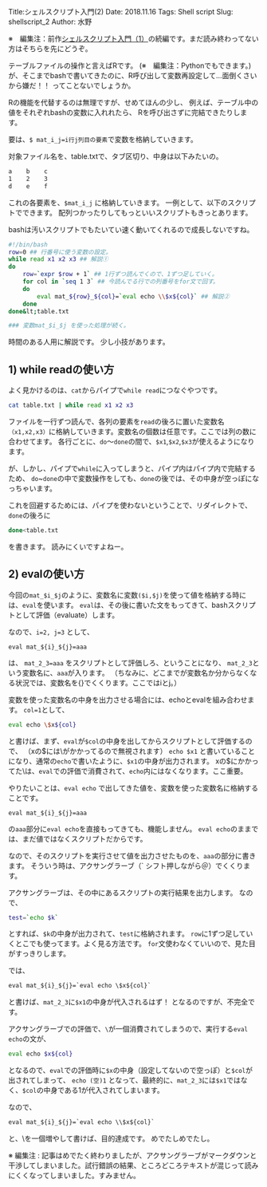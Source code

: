 Title:シェルスクリプト入門(2)
Date: 2018.11.16
Tags: Shell script
Slug: shellscript_2
Author: 水野

※　編集注：前作[シェルスクリプト入門（1）](https://pythonoum.wordpress.com/2018/11/01/%E3%82%B7%E3%82%A7%E3%83%AB%E3%82%B9%E3%82%AF%E3%83%AA%E3%83%97%E3%83%88%E5%85%A5%E9%96%801/)の続編です。まだ読み終わってない方はそちらを先にどうぞ。

テーブルファイルの操作と言えばRです。 (※　編集注：Pythonでもできます。)
が、そこまでbashで書いてきたのに、R呼び出して変数再設定して…面倒くさいから嫌だ！！
ってことないでしょうか。

Rの機能を代替するのは無理ですが、せめてほんの少し、
例えば、テーブル中の値をそれぞれbashの変数に入れれたら、
Rを呼び出さずに完結できたりします。

要は、`$ mat_i_j=i行j列目の要素`で変数を格納していきます。

対象ファイル名を、table.txtで、タブ区切り、中身は以下みたいの。

```txt
a    b    c
1    2    3
d    e    f
```

これの各要素を、`$mat_i_j` に格納していきます。
一例として、以下のスクリプトでできます。
配列つかったりしてもっといいスクリプトもきっとあります。

bashは汚いスクリプトでもたいてい速く動いてくれるので成長しないですね。

```bash
#!/bin/bash
row=0 ## 行番号に使う変数の設定。
while read x1 x2 x3 ## 解説①
do
    row=`expr $row + 1` ## 1行ずつ読んでくので、1ずつ足していく。
    for col in `seq 1 3` ## 今読んでる行での列番号をfor文で回す。
    do
        eval mat_${row}_${col}=`eval echo \\$x${col}` ## 解説②
    done
done&lt;table.txt

### 変数mat_$i_$j を使った処理が続く。
```


時間のある人用に解説です。
少し小技があります。

## 1) while readの使い方

よく見かけるのは、`cat`からパイプで`while read`につなぐやつです。

```bash
cat table.txt | while read x1 x2 x3
```

ファイルを一行ずつ読んで、各列の要素を`read`の後ろに置いた変数名`（x1,x2,x3）`に格納していきます。変数名の個数は任意です。ここでは列の数に合わせてます。
各行ごとに、`do`～`done`の間で、`$x1`,`$x2`,`$x3`が使えるようになります。

が、しかし、パイプで`while`に入ってしまうと、パイプ内はパイプ内で完結するため、
`do`~`done`の中で変数操作をしても、`done`の後では、その中身が空っぽになっちゃいます。

これを回避するためには、パイプを使わないということで、リダイレクトで、
`done`の後ろに

```bash
done<table.txt
```

を書きます。
読みにくいですよねー。

## 2) evalの使い方

今回の`mat_$i_$j`のように、変数名に変数`($i,$j)`を使って値を格納する時には、`eval`を使います。
`eval`は、その後に書いた文をもってきて、bashスクリプトとして評価（evaluate）します。

なので、`i=2, j=3` として、

`eval mat_${i}_${j}=aaa`

は、
`mat_2_3=aaa` をスクリプトとして評価しろ、ということになり、
`mat_2_3`という変数名に、`aaa`が入ります。
（ちなみに、どこまでが変数名か分からなくなる状況では、変数名を{}でくくります。ここではiとj。）

変数を使った変数名の中身を出力させる場合には、echoとevalを組み合わせます。
`col=1`として、

```bash
eval echo \$x${col}
```

と書けば、まず、`eval`が`$col`の中身を出してからスクリプトとして評価するので、
（xの$には\がかかってるので無視されます）
`echo $x1`
と書いていることになり、通常の`echo`で書いたように、`$x1`の中身が出力されます。
xの$にかかってた\は、`eval`での評価で消費されて、`echo`内にはなくなります。ここ重要。


やりたいことは、`eval echo` で出してきた値を、変数を使った変数名に格納することです。

`eval mat_${i}_${j}=aaa`

の`aaa`部分に`eval echo`を直接もってきても、機能しません。
`eval echo`のままでは、まだ値ではなくスクリプトだからです。

なので、そのスクリプトを実行させて値を出力させたものを、`aaa`の部分に書きます。
そういう時は、アクサングラーブ（` シフト押しながら＠）でくくります。

アクサングラーブは、その中にあるスクリプトの実行結果を出力します。
なので、

```bash
test=`echo $k`
```

とすれば、`$k`の中身が出力されて、`test`に格納されます。
`row`に1ずつ足していくとこでも使ってます。よく見る方法です。
`for`文使わなくていいので、見た目がすっきりします。

では、

```txt
eval mat_${i}_${j}=`eval echo \$x${col}`
```


と書けば、`mat_2_3`に`$x1`の中身が代入されるはず！
となるのですが、不完全です。

アクサングラーブでの評価で、`\`が一個消費されてしまうので、実行する`eval echo`の文が、

```bash
eval echo $x${col}
```

となるので、`eval`での評価時に`$x`の中身（設定してないので空っぽ）と`$col`が出されてしまって、
`echo (空)1`
となって、最終的に、`mat_2_3`には`$x1`ではなく、`$col`の中身である1が代入されてしまいます。

なので、

```txt
eval mat_${i}_${j}=`eval echo \\$x${col}`
```

と、\を一個増やして書けば、目的達成です。
めでたしめでたし。

※ 編集注 : 記事はめでたく終わりましたが、アクサングラーブがマークダウンと干渉してしまいました。試行錯誤の結果、ところどころテキストが混じって読みにくくなってしまいました。すみません。
